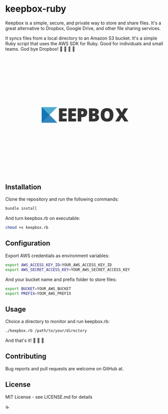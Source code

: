 # keepbox-ruby

Keepbox is a simple, secure, and private way to store and share files. It's a great alternative to Dropbox, Google Drive, and other file sharing services.

It syncs files from a local directory to an Amazon S3 bucket. It's a simple Ruby script that uses the AWS SDK for Ruby. Good for individuals and small teams. God bye Dropbox! 👋 🚀 🚀 🚀

<svg color-interpolation-filters="sRGB" preserveAspectRatio="xMidYMid meet" viewBox="0 0 340 250" xmlns="http://www.w3.org/2000/svg"><rect fill="none" height="100%" width="100%"/><rect fill="none" height="100%" width="100%"/><g fill="#333"><g transform="translate(77.478134 108.277271)"><path d="m0 0h33.445456v33.445456h-33.445456z" fill="none" stroke-width="2"/><svg height="33.445456" overflow="visible" width="33.445456"><svg viewBox="0 0 74.44999695 74.44999695" xmlns="http://www.w3.org/2000/svg"><path d="m0 0h74.45l-74.45 74.45z" fill="#2799c8" opacity=".8"/><path d="m74.45 74.45-74.45-74.45v74.45z" fill="#0069ae" opacity=".8"/></svg></svg></g><g fill="#333"><path d="m19.56-6.14v6.14h-16.55v-27.87h16.55v6.04h-9.02v4.39h8.35v6.04h-8.35v5.26z" transform="translate(111.46606 138.964202)"/><path d="m19.56-6.14v6.14h-16.55v-27.87h16.55v6.04h-9.02v4.39h8.35v6.04h-8.35v5.26z" transform="translate(131.46606 138.964202)"/><path d="m23.24-19.01q0 4.67-2.76 7.22-2.75 2.54-7.82 2.54h-2.12v9.25h-7.53v-27.87h9.65q5.28 0 7.93 2.31 2.65 2.3 2.65 6.55zm-12.7-2.78v6.41h1.37q1.7 0 2.7-.96 1-.95 1-2.63 0-2.82-3.12-2.82z" transform="translate(151.46606 138.964202)"/><path d="m3.01 0v-27.87h9.72q5.69 0 8.44 1.69 2.76 1.68 2.76 5.25 0 2.34-1.21 4-1.2 1.66-3.16 2.14v.19q2.59.68 3.75 2.28 1.17 1.61 1.17 4.16 0 3.79-2.85 5.98-2.85 2.18-7.77 2.18zm7.53-22.17v4.99h2.27q1.62 0 2.51-.66.88-.67.88-1.99 0-2.34-3.54-2.34zm2.5 10.5h-2.5v5.86h2.65q3.53 0 3.53-2.98 0-1.39-.94-2.13-.95-.75-2.74-.75z" transform="translate(175.46606 138.964202)"/><path d="m29.09-13.97q0 7.03-3.45 10.69-3.45 3.66-10.1 3.66-6.56 0-10.06-3.68-3.5-3.68-3.5-10.71 0-6.96 3.48-10.63 3.48-3.67 10.12-3.67 6.65 0 10.08 3.64 3.43 3.64 3.43 10.7zm-19.18 0q0 8.08 5.63 8.08 2.86 0 4.24-1.96 1.38-1.97 1.38-6.12 0-4.18-1.4-6.17-1.4-1.99-4.18-1.99-5.67 0-5.67 8.16z" transform="translate(201.495503 138.964202)"/><path d="m18.63-13.67 9.49 13.67h-8.71l-5.44-8.71-5.37 8.71h-8.52l9.24-14.26-8.69-13.61h8.35l5.03 8.62 4.84-8.62h8.6z" transform="translate(234.401879 138.964202)"/></g></g></svg>

## Installation

Clone the repository and run the following commands:

```bash
bundle install
```

And turn keepbox.rb on executable:

```bash
chmod +x keepbox.rb
```

## Configuration

Export AWS credentials as environment variables:

```bash
export AWS_ACCESS_KEY_ID=YOUR_AWS_ACCESS_KEY_ID
export AWS_SECRET_ACCESS_KEY=YOUR_AWS_SECRET_ACCESS_KEY
```
And your bucket name and prefix folder to store files:

```bash
export BUCKET=YOUR_AWS_BUCKET
export PREFIX=YOUR_AWS_PREFIX
```

## Usage

Choice a directory to monitor and run keepbox.rb:

```bash
./keepbox.rb /path/to/your/directory
```

And that's it! 🎉 🎉 🎉

## Contributing

Bug reports and pull requests are welcome on GitHub at.

## License

MIT License - see LICENSE.md for details

☕️
